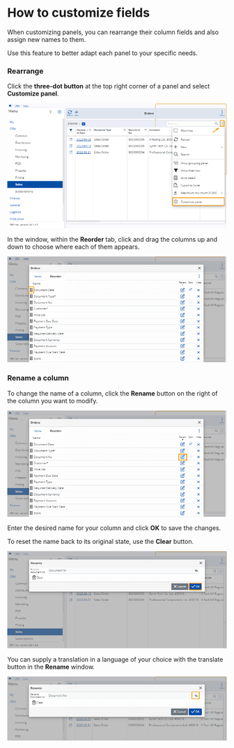 # How to customize fields

When customizing panels, you can rearrange their column fields and also assign new names to them.

Use this feature to better adapt each panel to your specific needs.

### Rearrange

Click the **three-dot button** at the top right corner of a panel and select **Customize panel**.

![Pictures](pictures/Orders_Customize_panel_20_01.png)

In the window, within the **Reorder** tab, click and drag the columns up and down to choose where each of them appears.

![Pictures](pictures/Reorder_drag_20_01.png)

### Rename a column

To change the name of a column, click the **Rename** button on the right of the column you want to modify.

![Pictures](pictures/Order_rename_button_20_01.png)

Enter the desired name for your column and click **OK** to save the changes.

To reset the name back to its original state, use the **Clear** button.

![Pictures](pictures/Reorder_Rename_20_01.png)

You can supply a translation in a language of your choice with the translate button in the **Rename** window.

![Pictures](pictures/Rename_Translation_23_01.png)
